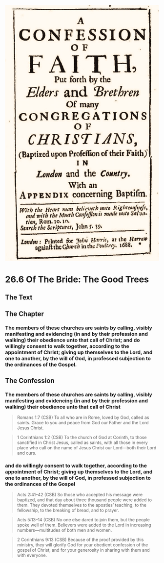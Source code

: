 <img class="intro-right" src="art-1689.png">

# 26.6 Of The Bride: The Good Trees

## The Text

## The Chapter

### The members of these churches are saints by calling, visibly manifesting and evidencing (in and by their profession and walking) their obedience unto that call of Christ; and do willingly consent to walk together, according to the appointment of Christ; giving up themselves to the Lord, and one to another, by the will of God, in professed subjection to the ordinances of the Gospel.

## The Confession

### The members of these churches are saints by calling, visibly manifesting and evidencing (in and by their profession and walking) their obedience unto that call of Christ

>Romans 1:7 (CSB) To all who are in Rome, loved by God, called as saints. Grace to you and peace from God our Father and the Lord Jesus Christ.

>1 Corinthians 1:2 (CSB) To the church of God at Corinth, to those sanctified in Christ Jesus, called as saints, with all those in every place who call on the name of Jesus Christ our Lord—both their Lord and ours.

### and do willingly consent to walk together, according to the appointment of Christ; giving up themselves to the Lord, and one to another, by the will of God, in professed subjection to the ordinances of the Gospel

>Acts 2:41–42 (CSB) So those who accepted his message were baptized, and that day about three thousand people were added to them. They devoted themselves to the apostles’ teaching, to the fellowship, to the breaking of bread, and to prayer.

>Acts 5:13–14 (CSB) No one else dared to join them, but the people spoke well of them. Believers were added to the Lord in increasing numbers—multitudes of both men and women.

>2 Corinthians 9:13 (CSB) Because of the proof provided by this ministry, they will glorify God for your obedient confession of the gospel of Christ, and for your generosity in sharing with them and with everyone.
